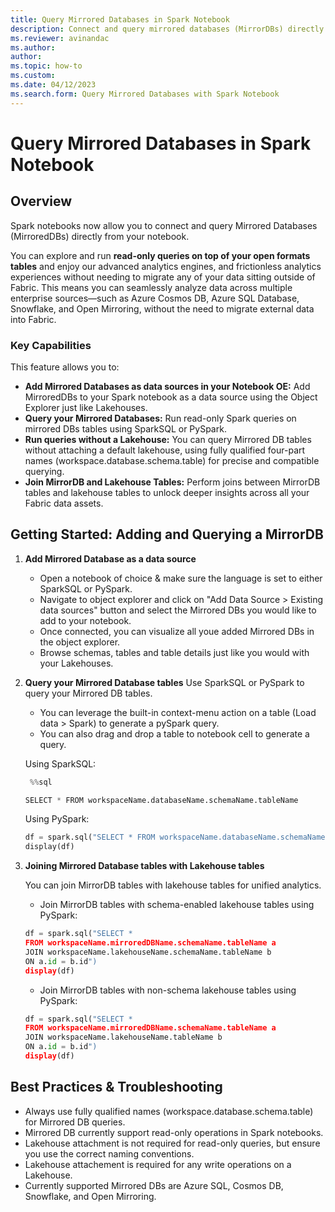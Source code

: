 ```yaml
---
title: Query Mirrored Databases in Spark Notebook
description: Connect and query mirrored databases (MirrorDBs) directly from your Spark notebooks
ms.reviewer: avinandac
ms.author: 
author:
ms.topic: how-to
ms.custom:
ms.date: 04/12/2023
ms.search.form: Query Mirrored Databases with Spark Notebook
---
```


# Query Mirrored Databases in Spark Notebook

## Overview

Spark notebooks now allow you to connect and query Mirrored Databases (MirroredDBs) directly from your notebook. 

You can explore and run **read-only queries on top of your open formats tables** and enjoy our advanced analytics engines, and frictionless analytics experiences without needing to migrate any of your data sitting outside of Fabric. This means you can seamlessly analyze data across multiple enterprise sources—such as Azure Cosmos DB, Azure SQL Database, Snowflake, and Open Mirroring, without the need to migrate external data into Fabric.

### Key Capabilities
This feature allows you to:  
- **Add Mirrored Databases as data sources in your Notebook OE:** Add MirroredDBs to your Spark notebook as a data source using the Object Explorer just like Lakehouses.
-  **Query your Mirrored Databases:** Run read-only Spark queries on mirrored DBs tables using SparkSQL or PySpark.
- **Run queries without a Lakehouse:** You can query Mirrored DB tables without attaching a default lakehouse, using fully qualified four-part names (workspace.database.schema.table) for precise and compatible querying.
- **Join MirrorDB and Lakehouse Tables:** Perform joins between MirrorDB tables and lakehouse tables to unlock deeper insights across all your Fabric data assets.

## Getting Started: Adding and Querying a MirrorDB
1. **Add Mirrored Database as a data source**

    - Open a notebook of choice & make sure the language is set to either SparkSQL or PySpark. 
    - Navigate to object explorer and click on "Add Data Source > Existing data sources" button and select the Mirrored DBs you would like to add to your notebook.
    - Once connected, you can visualize all youe added Mirrored DBs in the object explorer.
    - Browse schemas, tables and table details just like you would with your Lakehouses. 

2. **Query your Mirrored Database tables**
Use SparkSQL or PySpark to query your Mirrored DB tables. 
    - You can leverage the built-in context-menu action on a table (Load data > Spark) to generate a pySpark query. 
    - You can also drag and drop a table to notebook cell to generate a query. 


    Using SparkSQL: 

     ```python
      %%sql
   
    SELECT * FROM workspaceName.databaseName.schemaName.tableName
    ```

    Using PySpark: 

     ```python
    df = spark.sql("SELECT * FROM workspaceName.databaseName.schemaName.tableName")
    display(df)
    ```

3. **Joining Mirrored Database tables with Lakehouse tables**

    You can join MirrorDB tables with lakehouse tables for unified analytics. 

    - Join MirrorDB tables with schema-enabled lakehouse tables using PySpark: 
     ```python
    df = spark.sql("SELECT * 
    FROM workspaceName.mirroredDBName.schemaName.tableName a 
    JOIN workspaceName.lakehouseName.schemaName.tableName b
    ON a.id = b.id")
    display(df)
    ```
    
    
    - Join MirrorDB tables with non-schema lakehouse tables using PySpark: 
     ```python
    df = spark.sql("SELECT * 
    FROM workspaceName.mirroredDBName.schemaName.tableName a 
    JOIN workspaceName.lakehouseName.tableName b
    ON a.id = b.id")
    display(df)
    ```

## Best Practices & Troubleshooting

- Always use fully qualified names (workspace.database.schema.table) for Mirrored DB queries.
- Mirrored DB currently support read-only operations in Spark notebooks.
- Lakehouse attachment is not required for read-only queries, but ensure you use the correct naming conventions. 
- Lakehouse attachement is required for any write operations on a Lakehouse.
- Currently supported Mirrored DBs are Azure SQL, Cosmos DB, Snowflake, and Open Mirroring. 